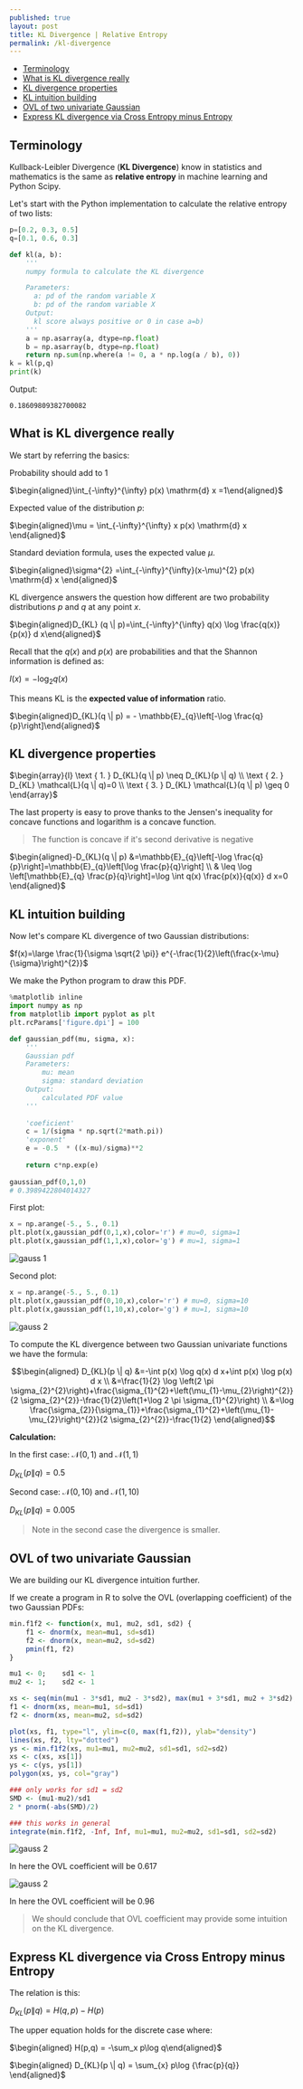 ```yaml
---
published: true
layout: post
title: KL Divergence | Relative Entropy
permalink: /kl-divergence
---
```

- [Terminology](#terminology)
- [What is KL divergence really](#what-is-kl-divergence-really)
- [KL divergence properties](#kl-divergence-properties)
- [KL intuition building](#kl-intuition-building)
- [OVL of two univariate Gaussian](#ovl-of-two-univariate-gaussian)
- [Express KL divergence via Cross Entropy minus Entropy](#express-kl-divergence-via-cross-entropy-minus-entropy)


## Terminology

Kullback-Leibler Divergence (**KL Divergence**) know in statistics and mathematics is the same as **relative entropy** in machine learning and Python Scipy.

Let's start with the Python implementation to calculate the relative entropy of two lists:

```python
p=[0.2, 0.3, 0.5]
q=[0.1, 0.6, 0.3]   

def kl(a, b):
    '''
    numpy formula to calculate the KL divergence

    Parameters:
      a: pd of the random variable X
      b: pd of the random variable X
    Output:
      kl score always positive or 0 in case a=b)
    '''
    a = np.asarray(a, dtype=np.float)
    b = np.asarray(b, dtype=np.float)
    return np.sum(np.where(a != 0, a * np.log(a / b), 0))
k = kl(p,q)
print(k)
```
Output:
```
0.18609809382700082
```

## What is KL divergence really


We start by referring the basics:

Probability should add to 1

$\begin{aligned}\int_{-\infty}^{\infty} p(x) \mathrm{d} x =1\end{aligned}$

Expected value of the distribution $p$:

$\begin{aligned}\mu = \int_{-\infty}^{\infty} x p(x) \mathrm{d} x \end{aligned}$

Standard deviation formula, uses the expected value $\mu$.
 
$\begin{aligned}\sigma^{2} =\int_{-\infty}^{\infty}(x-\mu)^{2} p(x) \mathrm{d} x \end{aligned}$


KL divergence answers the question how different are two probability distributions $p$ and $q$ at any point $x$. 

$\begin{aligned}D_{KL} (q \| p)=\int_{-\infty}^{\infty} q(x) \log \frac{q(x)}{p(x)} d x\end{aligned}$

Recall that the $q(x)$ and $p(x)$ are probabilities and that the Shannon information is defined as:

$I(x) = -\log_2 q(x)$

This means KL is the **expected value of information** ratio.

$\begin{aligned}D_{KL}(q \| p) = - \mathbb{E}_{q}\left[-\log \frac{q}{p}\right]\end{aligned}$

## KL divergence properties

<div>

$\begin{array}{l}
\text { 1. } D_{KL}(q \| p) \neq D_{KL}(p \| q) \\
\text { 2. } D_{KL} \mathcal{L}(q \| q)=0 \\
\text { 3. } D_{KL} \mathcal{L}(q \| p) \geq 0
\end{array}$
</div>

The last property is easy to prove thanks to the Jensen's inequality for concave functions and logarithm is a concave function. 

>The function is concave if it's second derivative is negative

<div>

$\begin{aligned}-D_{KL}(q \| p) &=\mathbb{E}_{q}\left[-\log \frac{q}{p}\right]=\mathbb{E}_{q}\left[\log \frac{p}{q}\right] \\ & \leq \log \left[\mathbb{E}_{q} \frac{p}{q}\right]=\log \int q(x) \frac{p(x)}{q(x)} d x=0 \end{aligned}$
</div>

## KL intuition building

Now let's compare KL divergence of two Gaussian distributions:

$f(x)=\large \frac{1}{\sigma \sqrt{2 \pi}} e^{-\frac{1}{2}\left(\frac{x-\mu}{\sigma}\right)^{2}}$





We make the Python program to draw this PDF.

```python
%matplotlib inline
import numpy as np
from matplotlib import pyplot as plt
plt.rcParams['figure.dpi'] = 100

def gaussian_pdf(mu, sigma, x):
    '''
    Gaussian pdf
    Parameters:
        mu: mean
        sigma: standard deviation
    Output:
        calculated PDF value    
    '''
    
    'coeficient'
    c = 1/(sigma * np.sqrt(2*math.pi))
    'exponent'
    e = -0.5  * ((x-mu)/sigma)**2
    
    return c*np.exp(e)
    
gaussian_pdf(0,1,0)   
# 0.3989422804014327
```

First plot:
```python
x = np.arange(-5., 5., 0.1)
plt.plot(x,gaussian_pdf(0,1,x),color='r') # mu=0, sigma=1
plt.plot(x,gaussian_pdf(1,1,x),color='g') # mu=1, sigma=1
```

![gauss 1](/images/2021/02/gauss1.png)

Second plot:
```python
x = np.arange(-5., 5., 0.1)
plt.plot(x,gaussian_pdf(0,10,x),color='r') # mu=0, sigma=10
plt.plot(x,gaussian_pdf(1,10,x),color='g') # mu=1, sigma=10
```

![gauss 2](/images/2021/02/gauss2.png)

To compute the KL divergence between two Gaussian univariate functions we have the formula:

$$\begin{aligned} D_{KL}(p \| q) &=-\int p(x) \log q(x) d x+\int p(x) \log p(x) d x \\ &=\frac{1}{2} \log \left(2 \pi \sigma_{2}^{2}\right)+\frac{\sigma_{1}^{2}+\left(\mu_{1}-\mu_{2}\right)^{2}}{2 \sigma_{2}^{2}}-\frac{1}{2}\left(1+\log 2 \pi \sigma_{1}^{2}\right) \\ &=\log \frac{\sigma_{2}}{\sigma_{1}}+\frac{\sigma_{1}^{2}+\left(\mu_{1}-\mu_{2}\right)^{2}}{2 \sigma_{2}^{2}}-\frac{1}{2} \end{aligned}$$


**Calculation:**

In the first case:
$\mathcal N(0,1)$ and $\mathcal N(1,1)$

$D_{KL}(p\|q)=0.5$

Second case:
$\mathcal N(0,10)$ and $\mathcal N(1,10)$

$D_{KL}(p\|q)=0.005$

> Note in the second case the divergence is smaller.

## OVL of two univariate Gaussian 

We are building our KL divergence intuition further.

If we create a program in R to solve the OVL (overlapping coefficient) of the two Gaussian PDFs:

```r
min.f1f2 <- function(x, mu1, mu2, sd1, sd2) {
    f1 <- dnorm(x, mean=mu1, sd=sd1)
    f2 <- dnorm(x, mean=mu2, sd=sd2)
    pmin(f1, f2)
}

mu1 <- 0;    sd1 <- 1
mu2 <- 1;    sd2 <- 1

xs <- seq(min(mu1 - 3*sd1, mu2 - 3*sd2), max(mu1 + 3*sd1, mu2 + 3*sd2), .01)
f1 <- dnorm(xs, mean=mu1, sd=sd1)
f2 <- dnorm(xs, mean=mu2, sd=sd2)

plot(xs, f1, type="l", ylim=c(0, max(f1,f2)), ylab="density")
lines(xs, f2, lty="dotted")
ys <- min.f1f2(xs, mu1=mu1, mu2=mu2, sd1=sd1, sd2=sd2)
xs <- c(xs, xs[1])
ys <- c(ys, ys[1])
polygon(xs, ys, col="gray")

### only works for sd1 = sd2
SMD <- (mu1-mu2)/sd1
2 * pnorm(-abs(SMD)/2)

### this works in general
integrate(min.f1f2, -Inf, Inf, mu1=mu1, mu2=mu2, sd1=sd1, sd2=sd2)
```

![gauss 2](/images/2021/02/OVL1.png)

In here the OVL coefficient will be 0.617

![gauss 2](/images/2021/02/OVL2.png)

In here the OVL coefficient will be 0.96

> We should conclude that OVL coefficient may provide some intuition on the KL divergence.


## Express KL divergence via Cross Entropy minus Entropy

The relation is this:

$D_{KL}(p \|q) = H(q, p) - H(p)$


The upper equation holds for the discrete case where:

$\begin{aligned} H(p,q) = -\sum_x p\log q\end{aligned}$

$\begin{aligned} D_{KL}(p \| q) = \sum_{x} p\log {\frac{p}{q}} \end{aligned}$